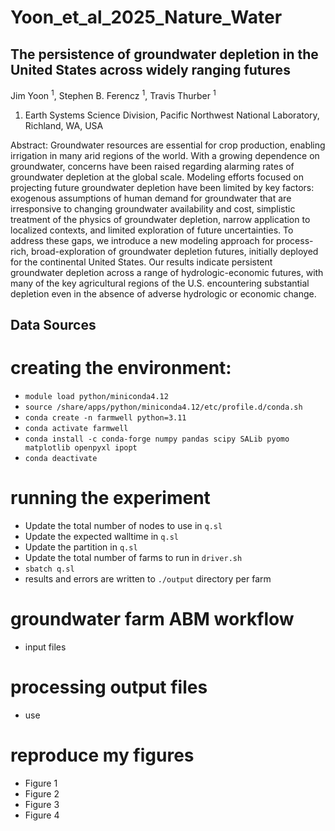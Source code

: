 # Yoon_et_al_2025_Nature_Water

## The persistence of groundwater depletion in the United States across widely ranging futures
Jim Yoon <sup>1</sup>, Stephen B. Ferencz <sup>1</sup>, Travis Thurber <sup>1</sup> 
1. Earth Systems Science Division, Pacific Northwest National Laboratory, Richland, WA, USA

Abstract: Groundwater resources are essential for crop production, enabling irrigation in many arid regions of the world. With a growing dependence on groundwater, concerns have been raised regarding alarming rates of groundwater depletion at the global scale. Modeling efforts focused on projecting future groundwater depletion have been limited by key factors: exogenous assumptions of human demand for groundwater that are irresponsive to changing groundwater availability and cost, simplistic treatment of the physics of groundwater depletion, narrow application to localized contexts, and limited exploration of future uncertainties. To address these gaps, we introduce a new modeling approach for process-rich, broad-exploration of groundwater depletion futures, initially deployed for the continental United States. Our results indicate persistent groundwater depletion across a range of hydrologic-economic futures, with many of the key agricultural regions of the U.S. encountering substantial depletion even in the absence of adverse hydrologic or economic change.

## Data Sources 




# creating the environment:
- `module load python/miniconda4.12`
- `source /share/apps/python/miniconda4.12/etc/profile.d/conda.sh`
- `conda create -n farmwell python=3.11`
- `conda activate farmwell`
- `conda install -c conda-forge numpy pandas scipy SALib pyomo matplotlib openpyxl ipopt`
- `conda deactivate`

# running the experiment
- Update the total number of nodes to use in `q.sl`
- Update the expected walltime in `q.sl`
- Update the partition in `q.sl`
- Update the total number of farms to run in `driver.sh`
- `sbatch q.sl`
- results and errors are written to `./output` directory per farm

# groundwater farm ABM workflow 
- input files 

# processing output files 
- use

# reproduce my figures 
- Figure 1
- Figure 2
- Figure 3
- Figure 4 
